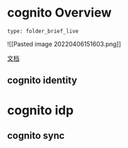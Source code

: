 # cognito Overview
 
```ccard
type: folder_brief_live
```
 ![[Pasted image 20220406151603.png]]

[文档](https://docs.aws.amazon.com/cognito/index.html)

## cognito identity 

# cognito idp 
## cognito sync

